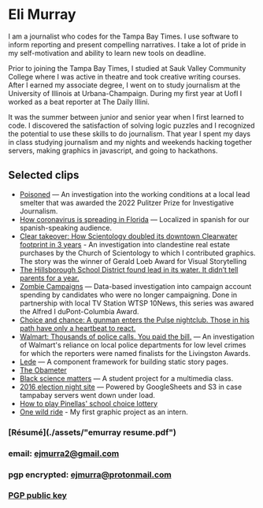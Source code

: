 # Eli Murray

I am a journalist who codes for the Tampa Bay Times. I use software to inform reporting and present compelling narratives. I take a lot of pride in my self-motivation and ability to learn new tools on deadline.

Prior to joining the Tampa Bay Times, I studied at Sauk Valley Community College where I was active in theatre and took creative writing courses. After I earned my associate degree, I went on to study journalism at the University of Illinois at Urbana-Champaign. During my first year at UofI I worked as a beat reporter at The Daily Illini.

It was the summer between junior and senior year when I first learned to code. I discovered the satisfaction of solving logic puzzles and I recognized the potential to use these skills to do journalism. That year I spent my days in class studying journalism and my nights and weekends hacking together servers, making graphics in javascript, and going to hackathons.

## Selected clips
* [Poisoned](https://projects.tampabay.com/projects/2021/investigations/lead-factory/gopher-workers/) — An investigation into the working conditions at a local lead smelter that was awarded the 2022 Pulitzer Prize for Investigative Journalism.
* [How coronavirus is spreading in Florida](https://projects.tampabay.com/projects/data/coronavirus/) — Localized in spanish for our spanish-speaking audience.
* [Clear takeover: How Scientology doubled its downtown Clearwater footprint in 3 years](https://projects.tampabay.com/projects/2019/investigations/scientology-clearwater-real-estate/) - An investigation into clandestine real estate purchases by the Church of Scientology to which I contributed graphics. The story was the winner of Gerald Loeb Award for Visual Storytelling
* [The Hillsborough School District found lead in its water. It didn’t tell parents for a year.](https://projects.tampabay.com/projects/2018/investigations/school-lead/hillsborough-disclosure/)
* [Zombie Campaigns](https://projects.tampabay.com/projects/2018/investigations/zombie-campaigns/spending-millions-after-office/) — Data-based investigation into campaign account spending by candidates who were no longer campaigning. Done in partnership with local TV Station WTSP 10News, this series was awared the Alfred I duPont-Columbia Award.
* [Choice and chance: A gunman enters the Pulse nightclub. Those in his path have only a heartbeat to react.](http://www.tampabay.com/pulse)
* [Walmart: Thousands of police calls. You paid the bill.](http://www.tampabay.com/walmartcops) — An investigation of Walmart's reliance on local police departments for low level crimes for which the reporters were named finalists for the Livingston Awards.
* [Lede](https://github.com/tbtimes/lede) — A component framework for building static story pages.
* [The Obameter](http://www.tampabay.com/obameter)
* [Black science matters](http://blacksciencematters.com) — A student project for a multimedia class.
* [2016 election night site](http://www.tampabay.com/projects/2016/politics/election-night-results/) — Powered by GoogleSheets and S3 in case tampabay servers went down under load.
* [How to play Pinellas' school choice lottery](http://www.tampabay.com/projects/2016/education/pinellas-school-choice-application-guide/)
* [One wild ride](http://www.tampabay.com/projects/2015/features/one-wild-ride/) - My first graphic project as an intern.

### [Résumé](./assets/"emurray resume.pdf")
### email: ejmurra2@gmail.com
### pgp encrypted: ejmurra@protonmail.com
### [PGP public key](/assets/emurray-pgp.asc)

